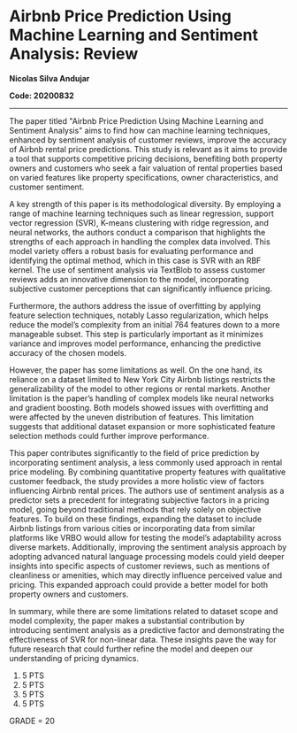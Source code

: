 # Airbnb Price Prediction Using Machine Learning and Sentiment Analysis: Review 

**Nicolas Silva Andujar**  

**Code: 20200832**

-------

The paper titled "Airbnb Price Prediction Using Machine Learning and Sentiment Analysis" aims to find how can machine learning techniques, enhanced by sentiment analysis of customer reviews, improve the accuracy of Airbnb rental price predictions. This study is relevant as it aims to provide a tool that supports competitive pricing decisions, benefiting both property owners and customers who seek a fair valuation of rental properties based on varied features like property specifications, owner characteristics, and customer sentiment.

A key strength of this paper is its methodological diversity. By employing a range of machine learning techniques such as linear regression, support vector regression (SVR), K-means clustering with ridge regression, and neural networks, the authors conduct a comparison that highlights the strengths of each approach in handling the complex data involved. This model variety offers a robust basis for evaluating performance and identifying the optimal method, which in this case is SVR with an RBF kernel. The use of sentiment analysis via TextBlob to assess customer reviews adds an innovative dimension to the model, incorporating subjective customer perceptions that can significantly influence pricing.

Furthermore, the authors address the issue of overfitting by applying feature selection techniques, notably Lasso regularization, which helps reduce the model’s complexity from an initial 764 features down to a more manageable subset. This step is particularly important as it minimizes variance and improves model performance, enhancing the predictive accuracy of the chosen models.

However, the paper has some limitations as well. On the one hand, its reliance on a dataset limited to New York City Airbnb listings restricts the generalizability of the model to other regions or rental markets. Another limitation is the paper’s handling of complex models like neural networks and gradient boosting. Both models showed issues with overfitting and were affected by the uneven distribution of features. This limitation suggests that additional dataset expansion or more sophisticated feature selection methods could further improve performance.

This paper contributes significantly to the field of price prediction by incorporating sentiment analysis, a less commonly used approach in rental price modeling. By combining quantitative property features with qualitative customer feedback, the study provides a more holistic view of factors influencing Airbnb rental prices. The authors use of sentiment analysis as a predictor sets a precedent for integrating subjective factors in a pricing model, going beyond traditional methods that rely solely on objective features. 
To build on these findings, expanding the dataset to include Airbnb listings from various cities or incorporating data from similar platforms like VRBO would allow for testing the model’s adaptability across diverse markets. Additionally, improving the sentiment analysis approach by adopting advanced natural language processing models could yield deeper insights into specific aspects of customer reviews, such as mentions of cleanliness or amenities, which may directly influence perceived value and pricing. This expanded approach could provide a better model for both property owners and customers.

In summary, while there are some limitations related to dataset scope and model complexity, the paper makes a substantial contribution by introducing sentiment analysis as a predictive factor and demonstrating the effectiveness of SVR for non-linear data. These insights pave the way for future research that could further refine the model and deepen our understanding of pricing dynamics.

1) 5 PTS
2) 5 PTS
3) 5 PTS
4) 5 PTS

GRADE = 20
